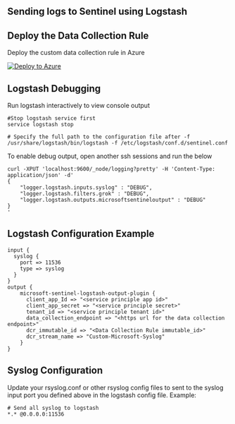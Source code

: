 ## Sending logs to Sentinel using Logstash

## Deploy the Data Collection Rule
Deploy the custom data collection rule in Azure

[![Deploy to Azure](https://aka.ms/deploytoazurebutton)](https://portal.azure.com/#create/Microsoft.Template/uri/https%3A%2F%2Fraw.githubusercontent.com%2Fseanstark%2Fsentinel-tools%2Fmain%2Flogstash%2Flogstash-syslog-dcr.json)

## Logstash Debugging

Run logstash interactively to view console output

```
#Stop logstash service first
service logstash stop

# Specify the full path to the configuration file after -f
/usr/share/logstash/bin/logstash -f /etc/logstash/conf.d/sentinel.conf
```

To enable debug output, open another ssh sessions and run the below
``` 
curl -XPUT 'localhost:9600/_node/logging?pretty' -H 'Content-Type: application/json' -d'
{
    "logger.logstash.inputs.syslog" : "DEBUG",
	"logger.logstash.filters.grok" : "DEBUG",
	"logger.logstash.outputs.microsoftsentineloutput" : "DEBUG"
}
'
```

## Logstash Configuration Example

```
input {
  syslog {
    port => 11536
	type => syslog
  }
}
output {
    microsoft-sentinel-logstash-output-plugin {
      client_app_Id => "<service principle app id>"
      client_app_secret => "<service principle secret>"
      tenant_id => "<service principle tenant id>"
      data_collection_endpoint => "<https url for the data collection endpoint>"
      dcr_immutable_id => "<Data Collection Rule immutable_id>"
      dcr_stream_name => "Custom-Microsoft-Syslog"
    }
}
```

## Syslog Configuration

Update your rsyslog.conf or other rsyslog config files to sent to the syslog input port you defined above in the logstash config file. Example:

```
# Send all syslog to logstash
*.* @0.0.0.0:11536
```
